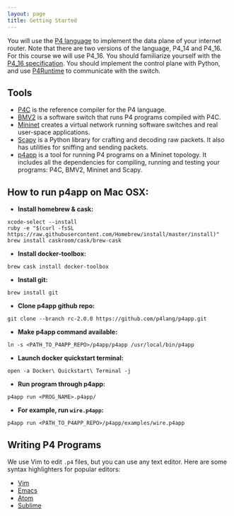 ```yaml
---
layout: page
title: Getting Started
---
```


You will use the [P4 language](http://p4.org) to implement the data plane of
your internet router. Note that there are two versions of the language, P4\_14
and P4\_16. For this course we will use P4\_16. You should familiarize yourself
with the [P4_16 specification](https://p4.org/p4-spec/docs/P4-16-v1.1.0-spec.html).
You should implement the control plane with Python, and use
[P4Runtime](https://p4.org/p4-runtime/) to communicate with the switch.


## Tools

* [P4C](https://github.com/p4lang/p4c) is the reference compiler for the P4
  language.
* [BMV2](https://github.com/p4lang/behavioral-model) is a software switch that
  runs P4 programs compiled with P4C.
* [Mininet](http://mininet.org/overview/) creates a virtual network running
  software switches and real user-space applications.
* [Scapy](https://scapy.readthedocs.io/en/latest/introduction.html) is a Python
  library for crafting and decoding raw packets. It also has utilities for
  sniffing and sending packets.
* [p4app](https://github.com/p4lang/p4app/tree/rc-2.0.0) is a tool for running
  P4 programs on a Mininet topology. It includes all the dependencies for
  compiling, running and testing your programs: P4C, BMV2, Mininet and Scapy.


## How to run p4app on Mac OSX:

* **Install homebrew & cask:**

```
xcode-select --install
ruby -e "$(curl -fsSL https://raw.githubusercontent.com/Homebrew/install/master/install)"
brew install caskroom/cask/brew-cask
```


* **Install docker-toolbox:**

```
brew cask install docker-toolbox
```

* **Install git:**

```
brew install git
```

* **Clone p4app github repo:**

```
git clone --branch rc-2.0.0 https://github.com/p4lang/p4app.git
```


* **Make p4app command available:**

```
ln -s <PATH_TO_P4APP_REPO>/p4app/p4app /usr/local/bin/p4app
```

* **Launch docker quickstart terminal:**

```
open -a Docker\ Quickstart\ Terminal -j
```

* **Run program through p4app:**

```
p4app run <PROG_NAME>.p4app/
```

* **For example, run `wire.p4app`:**


```
p4app run <PATH_TO_P4APP_REPO>/p4app/examples/wire.p4app
```


## Writing P4 Programs

We use Vim to edit `.p4` files, but you can use any text editor. Here are some
syntax highlighters for popular editors:

* [Vim](https://github.com/p4lang/tutorials/blob/master/vm/p4.vim)
* [Emacs](https://github.com/p4lang/tutorials/blob/master/vm/p4_16-mode.el)
* [Atom](https://atom.io/packages/language-p4)
* [Sublime](https://github.com/c3m3gyanesh/p4-syntax-highlighter)
